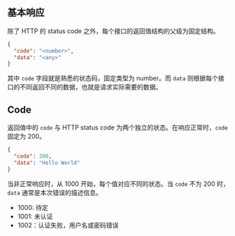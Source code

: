 ## 基本响应

除了 HTTP 的 status code 之外，每个接口的返回值结构的父级为固定结构。

```json
{
  "code": "<number>",
  "data": "<any>"
}
```

其中 `code` 字段就是熟悉的状态码，固定类型为 number。而 `data` 则根据每个接口的不同返回不同的数据，也就是请求实际需要的数据。

## Code

返回值中的 `code` 与 HTTP status code 为两个独立的状态。在响应正常时，`code` 固定为 200。

```json
{
  "code": 200,
  "data": "Hello World"
}
```

当非正常响应时，从 1000 开始，每个值对应不同的状态。当 `code` 不为 200 时，`data` 通常是本次错误的描述信息。

- 1000: 待定
- 1001: 未认证
- 1002：认证失败，用户名或密码错误